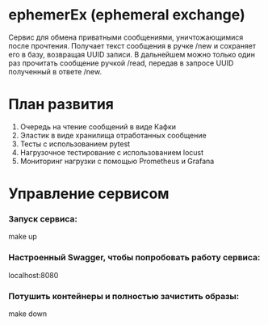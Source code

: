 # ephemerEx (ephemeral exchange)

Сервис для обмена приватными сообщениями, уничтожающимися после прочтения.
Получает текст сообщения в ручке /new и сохраняет его в базу, возвращая UUID записи.
В дальнейшем можно только один раз прочитать сообщение ручкой /read, передав в запросе UUID полученный в ответе /new.

# План развития
1. Очередь на чтение сообщений в виде Кафки
2. Эластик в виде хранилища отработанных сообщение
3. Тесты с использованием pytest
4. Нагрузочное тестирование с использованием locust
5. Мониторинг нагрузки с помощью Prometheus и Grafana


# Управление сервисом

### Запуск сервиса:
make up

### Настроенный Swagger, чтобы попробовать работу сервиса:
localhost:8080

### Потушить контейнеры и полностью зачистить образы:
make down
